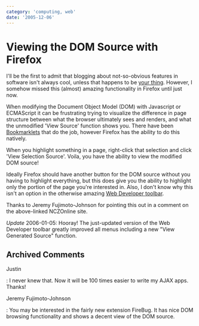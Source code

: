 ```yaml
---
category: 'computing, web'
date: '2005-12-06'
---
```


Viewing the DOM Source with Firefox
===================================

I\'ll be the first to admit that blogging about not-so-obvious features
in software isn\'t always cool, unless that happens to be [your
thing](http://www.macosxhints.com/). However, I somehow missed this
(almost) amazing functionality in Firefox until just now.

When modifying the Document Object Model (DOM) with Javascript or
ECMAScript it can be frustrating trying to visualize the difference in
page structure between what the browser ultimately sees and renders, and
what the unmodified \'View Source\' function shows you. There have been
[Bookmarklets](http://www.nczonline.net/archive/2005/3/140) that do the
job, however Firefox has the ability to do this natively.

When you highlight something in a page, right-click that selection and
click \'View Selection Source\'. Voila, you have the ability to view the
modified DOM source!

Ideally Firefox should have another button for the DOM source without
you having to highlight everything, but this does give you the ability
to highlight only the portion of the page you\'re interested in. Also, I
don\'t know why this isn\'t an option in the otherwise amazing [Web
Developer
toolbar](https://addons.mozilla.org/extensions/moreinfo.php?application=firefox&id=60).

Thanks to Jeremy Fujimoto-Johnson for pointing this out in a comment on
the above-linked NCZOnline site.

*Update* 2006-01-05: Hooray! The just-updated version of the Web
Developer toolbar greatly improved all menus including a new \"View
Generated Source\" function.

Archived Comments
-----------------

Justin

:   I never knew that. Now it will be 100 times easier to write my AJAX
    apps. Thanks!

Jeremy Fujimoto-Johnson

:   You may be interested in the fairly new extension FireBug. It has
    nice DOM browsing functionality and shows a decent view of the DOM
    source.
